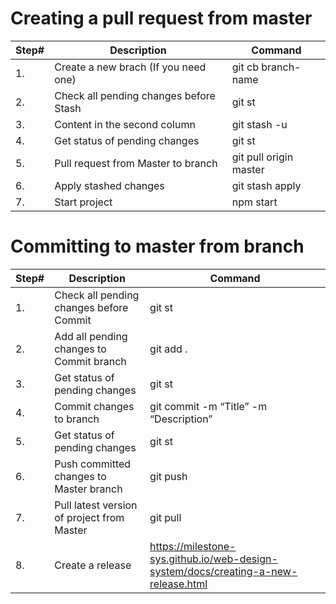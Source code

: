 # Creating a pull request from master
Step# | Description | Command
------------ | ------------- | -------------
1. | Create a new brach (If you need one) | git cb branch-name
2. | Check all pending changes before Stash | git st
3. | Content in the second column | git stash -u
4. | Get status of pending changes | git st
5. | Pull request from Master to branch | git pull origin master
6. | Apply stashed changes | git stash apply
7. | Start project | npm start

# Committing to master from branch
Step# | Description | Command
------------ | ------------- | -------------
1. | Check all pending changes before Commit | git st
2. | Add all pending changes to Commit branch | git add .
3. | Get status of pending changes | git st
4. | Commit changes to branch | git commit -m “Title” -m “Description”
5. | Get status of pending changes | git st
6. | Push committed changes to Master branch | git push
7. | Pull latest version of project from Master | git pull
8. | Create a release | https://milestone-sys.github.io/web-design-system/docs/creating-a-new-release.html
